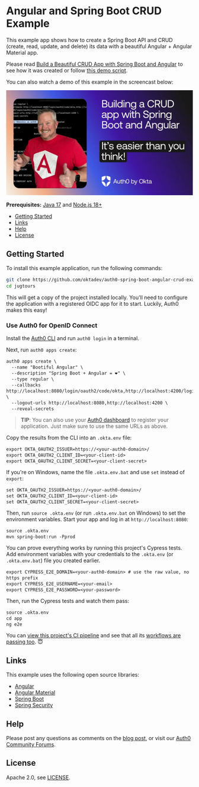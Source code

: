 # Angular and Spring Boot CRUD Example

This example app shows how to create a Spring Boot API and CRUD (create, read, update, and delete) its data with a beautiful Angular + Angular Material app.

Please read [Build a Beautiful CRUD App with Spring Boot and Angular](https://auth0.com/blog/spring-boot-angular-crud) to see how it was created or follow [this demo script](demo.adoc).

You can also watch a demo of this example in the screencast below:

[![Building a CRUD app with Spring Boot and Angular!](static/spring-boot-angular.webp)](https://youtu.be/0pnSVdVn_NM)

**Prerequisites:** [Java 17](http://sdkman.io) and [Node.js 18+](https://nodejs.org/)

* [Getting Started](#getting-started)
* [Links](#links)
* [Help](#help)
* [License](#license)

## Getting Started

To install this example application, run the following commands:

```bash
git clone https://github.com/oktadev/auth0-spring-boot-angular-crud-example.git jugtours
cd jugtours
```

This will get a copy of the project installed locally. You'll need to configure the application with a registered OIDC app for it to start. Luckily, Auth0 makes this easy!

### Use Auth0 for OpenID Connect

Install the [Auth0 CLI](https://github.com/auth0/auth0-cli) and run `auth0 login` in a terminal.

Next, run `auth0 apps create`:

```shell
auth0 apps create \
  --name "Bootiful Angular" \
  --description "Spring Boot + Angular = ❤️" \
  --type regular \
  --callbacks http://localhost:8080/login/oauth2/code/okta,http://localhost:4200/login/oauth2/code/okta \
  --logout-urls http://localhost:8080,http://localhost:4200 \
  --reveal-secrets
```

> **TIP**: You can also use your [Auth0 dashboard](https://manage.auth0.com) to register your application. Just make sure to use the same URLs as above.

Copy the results from the CLI into an `.okta.env` file:

```shell
export OKTA_OAUTH2_ISSUER=https://<your-auth0-domain>/
export OKTA_OAUTH2_CLIENT_ID=<your-client-id>
export OKTA_OAUTH2_CLIENT_SECRET=<your-client-secret>
```

If you're on Windows, name the file `.okta.env.bat` and use `set` instead of `export`:

```shell
set OKTA_OAUTH2_ISSUER=https://<your-auth0-domain>/
set OKTA_OAUTH2_CLIENT_ID=<your-client-id>
set OKTA_OAUTH2_CLIENT_SECRET=<your-client-secret>
```

Then, run `source .okta.env` (or run `.okta.env.bat` on Windows) to set the environment variables. Start your app and log in at `http://localhost:8080`:

```shell
source .okta.env
mvn spring-boot:run -Pprod
```

You can prove everything works by running this project's Cypress tests. Add environment variables with your credentials to the `.okta.env` (or `.okta.env.bat`) file you created earlier.

```shell
export CYPRESS_E2E_DOMAIN=<your-auth0-domain> # use the raw value, no https prefix
export CYPRESS_E2E_USERNAME=<your-email>
export CYPRESS_E2E_PASSWORD=<your-password>
```

Then, run the Cypress tests and watch them pass:

```shell
source .okta.env
cd app
ng e2e
```

You can [view this project's CI pipeline](.github/workflows/main.yml) and see that all its [workflows are passing too](https://github.com/oktadev/auth0-spring-boot-angular-crud-example/actions). 😇

## Links

This example uses the following open source libraries:

* [Angular](https://angular.io)
* [Angular Material](https://material.angular.io)
* [Spring Boot](https://spring.io/projects/spring-boot)
* [Spring Security](https://spring.io/projects/spring-security)

## Help

Please post any questions as comments on the [blog post](https://auth0.com/blog/spring-boot-angular-crud), or visit our [Auth0 Community Forums](https://community.auth0.com/).

## License

Apache 2.0, see [LICENSE](LICENSE).
